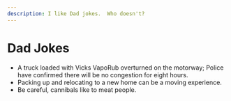```yaml
---
description: I like Dad jokes.  Who doesn't?
---
```


# Dad Jokes

* A truck loaded with Vicks VapoRub overturned on the motorway; Police have confirmed there will be no congestion for eight hours.
* Packing up and relocating to a new home can be a moving experience.
* Be careful, cannibals like to meat people.
